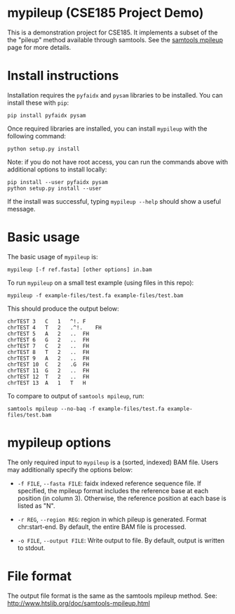 # mypileup (CSE185 Project Demo)

This is a demonstration project for CSE185. It implements a subset of the the "pileup" method available through samtools. See the [samtools mpileup](http://www.htslib.org/doc/samtools-mpileup.html) page for more details.

# Install instructions

Installation requires the `pyfaidx` and `pysam` libraries to be installed. You can install these with `pip`:

```
pip install pyfaidx pysam
```

Once required libraries are installed, you can install `mypileup` with the following command:

```
python setup.py install
```

Note: if you do not have root access, you can run the commands above with additional options to install locally:
```
pip install --user pyfaidx pysam
python setup.py install --user
```

If the install was successful, typing `mypileup --help` should show a useful message.

# Basic usage

The basic usage of `mypileup` is:

```
mypileup [-f ref.fasta] [other options] in.bam
```

To run `mypileup` on a small test example (using files in this repo):
```
mypileup -f example-files/test.fa example-files/test.bam
```

This should produce the output below:
```
chrTEST	3	C	1	^!.	F
chrTEST	4	T	2	.^!.	FH
chrTEST	5	A	2	..	FH
chrTEST	6	G	2	..	FH
chrTEST	7	C	2	..	FH
chrTEST	8	T	2	..	FH
chrTEST	9	A	2	..	FH
chrTEST	10	C	2	.G	FH
chrTEST	11	G	2	..	FH
chrTEST	12	T	2	..	FH
chrTEST	13	A	1	T	H
```

To compare to output of `samtools mpileup`, run:
```
samtools mpileup --no-baq -f example-files/test.fa example-files/test.bam
```

# mypileup options

The only required input to `mypileup` is a (sorted, indexed) BAM file. Users may additionally specify the options below:

* `-f FILE`, `--fasta FILE`: faidx indexed reference sequence file. If specified, the mpileup format includes the reference base at each position (in column 3). Otherwise, the reference position at each base is listed as "N".

* `-r REG`, `--region REG`: region in which pileup is generated. Format chr:start-end. By default, the entire BAM file is processed.

* `-o FILE`, `--output FILE`: Write output to file. By default, output is written to stdout.


# File format

The output file format is the same as the samtools mpileup method. See: http://www.htslib.org/doc/samtools-mpileup.html


